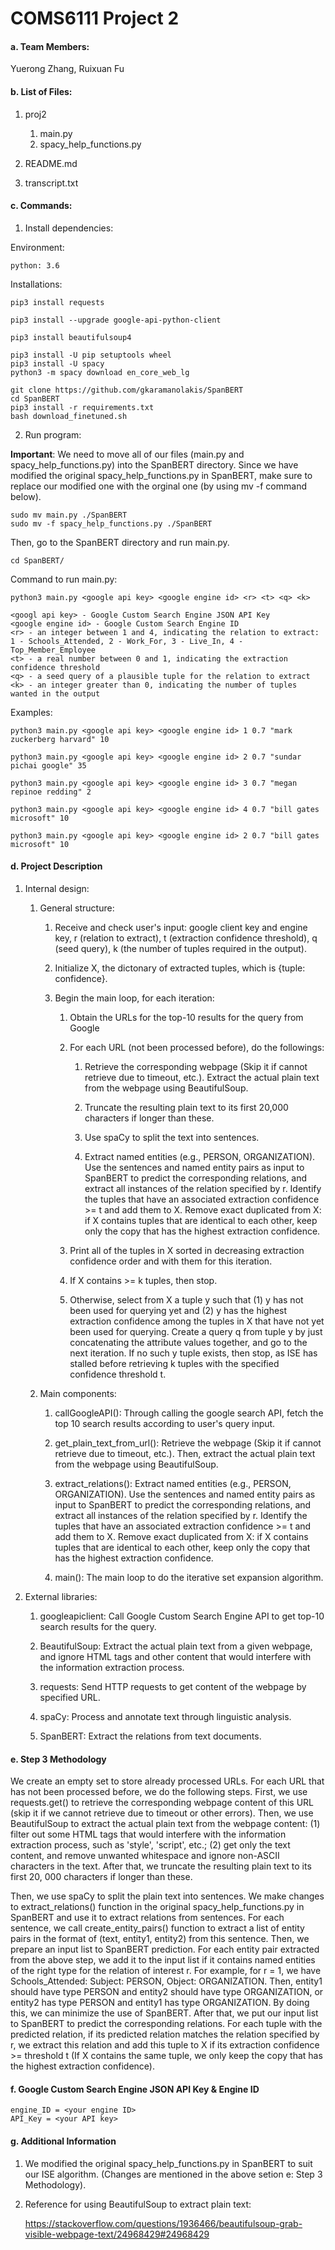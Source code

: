 # COMS6111 Project 2

#### a. Team Members:

Yuerong Zhang, 
Ruixuan Fu



#### b. List of Files:

1. proj2

   1. main.py
   2. spacy_help_functions.py

2. README.md

3. transcript.txt

   


#### c. Commands:

1. Install dependencies:


 Environment:
```shell
python: 3.6
```

 Installations:

```shell
pip3 install requests
```

```shell
pip3 install --upgrade google-api-python-client
```

```shell
pip3 install beautifulsoup4
```

```shell
pip3 install -U pip setuptools wheel
pip3 install -U spacy
python3 -m spacy download en_core_web_lg
```

```shell
git clone https://github.com/gkaramanolakis/SpanBERT
cd SpanBERT
pip3 install -r requirements.txt
bash download_finetuned.sh
```


2. Run program:

**Important**: We need to move all of our files (main.py and spacy_help_functions.py) into the SpanBERT directory. Since we have modified the original spacy_help_functions.py in SpanBERT, make sure to replace our modified one with the orginal one (by using mv -f command below). 

```shell
sudo mv main.py ./SpanBERT
sudo mv -f spacy_help_functions.py ./SpanBERT
```
Then, go to the SpanBERT directory and run main.py.

```shell
cd SpanBERT/
```

Command to run main.py:

```shell
python3 main.py <google api key> <google engine id> <r> <t> <q> <k>
```

```shell
<googl api key> - Google Custom Search Engine JSON API Key
<google engine id> - Google Custom Search Engine ID
<r> - an integer between 1 and 4, indicating the relation to extract: 1 - Schools_Attended, 2 - Work_For, 3 - Live_In, 4 - Top_Member_Employee
<t> - a real number between 0 and 1, indicating the extraction confidence threshold
<q> - a seed query of a plausible tuple for the relation to extract
<k> - an integer greater than 0, indicating the number of tuples wanted in the output
```

Examples:

```shell
python3 main.py <google api key> <google engine id> 1 0.7 "mark zuckerberg harvard" 10
```

```shell
python3 main.py <google api key> <google engine id> 2 0.7 "sundar pichai google" 35
```

```shell
python3 main.py <google api key> <google engine id> 3 0.7 "megan repinoe redding" 2
```

```shell
python3 main.py <google api key> <google engine id> 4 0.7 "bill gates microsoft" 10
```

```shell
python3 main.py <google api key> <google engine id> 2 0.7 "bill gates microsoft" 10
```



#### d. Project Description

1. Internal design:

   1. General structure:
      1. Receive and check user's input: google client key and engine key, r (relation to extract), t (extraction confidence threshold), q (seed query), k (the number of tuples required in the output).
      
      2. Initialize X, the dictonary of extracted tuples, which is {tuple: confidence}.
      
      2. Begin the main loop, for each iteration:
         1. Obtain the URLs for the top-10 results for the query from Google
         
         2. For each URL (not been processed before), do the followings:
         
            1. Retrieve the corresponding webpage (Skip it if cannot retrieve due to timeout, etc.). Extract the actual plain text from the webpage using BeautifulSoup.
         
            3. Truncate the resulting plain text to its first 20,000 characters if longer than these.
         
            4. Use spaCy to split the text into sentences.
         
            5. Extract named entities (e.g., PERSON, ORGANIZATION). Use the sentences and named entity pairs as input to SpanBERT to predict the corresponding relations, and extract all instances of the relation specified by r. Identify the tuples that have an associated extraction confidence >= t and add them to X. Remove exact duplicated from X: if X contains tuples that are identical to each other, keep only the copy that has the highest extraction confidence. 
         
         3. Print all of the tuples in X sorted in decreasing extraction confidence order and with them for this iteration.
         
         4. If X contains >= k tuples, then stop.
         
         5. Otherwise, select from X a tuple y such that (1) y has not been used for querying yet and (2) y has the highest extraction confidence among the tuples in X that have not yet been used for querying. Create a query q from tuple y by just concatenating the attribute values together, and go to the next iteration. If no such y tuple exists, then stop, as ISE has stalled before retrieving k tuples with the specified confidence threshold t.


   2. Main components:

      1. callGoogleAPI(): Through calling the google search API, fetch the top 10 search results according to user's query input.

      1. get_plain_text_from_url(): Retrieve the webpage (Skip it if cannot retrieve due to timeout, etc.). Then, extract the actual plain text from the webpage using BeautifulSoup.

      1. extract_relations(): Extract named entities (e.g., PERSON, ORGANIZATION). Use the sentences and named entity pairs as input to SpanBERT to predict the corresponding relations, and extract all instances of the relation specified by r. Identify the tuples that have an associated extraction confidence >= t and add them to X. Remove exact duplicated from X: if X contains tuples that are identical to each other, keep only the copy that has the highest extraction confidence. 

      1. main(): The main loop to do the iterative set expansion algorithm. 

         

2. External libraries:

   1. googleapiclient: Call Google Custom Search Engine API to get top-10 search results for the query.

   2. BeautifulSoup: Extract the actual plain text from a given webpage, and ignore HTML tags and other content that would interfere with the information extraction process.
   3. requests: Send HTTP requests to get content of the webpage by specified URL.
   4. spaCy: Process and annotate text through linguistic analysis. 
   5. SpanBERT: Extract the relations from text documents.




#### e. Step 3 Methodology

We create an empty set to store already processed URLs. For each URL that has not been processed before, we do the following steps. First, we use requests.get() to retrieve the corresponding webpage content of this URL (skip it if we cannot retrieve due to timeout or other errors). Then, we use BeautifulSoup to extract the actual plain text from the webpage content: (1) filter out some HTML tags that would interfere with the information extraction process, such as 'style', 'script', etc.; (2) get only the text content, and remove unwanted whitespace and ignore non-ASCII characters in the text.  After that, we truncate the resulting plain text to its first 20, 000 characters if longer than these. 

Then, we use spaCy to split the plain text into sentences. We make changes to extract_relations() function in the original spacy_help_functions.py in SpanBERT and use it to extract relations from sentences. For each sentence, we call create_entity_pairs() function to extract a list of entity pairs in the format of (text, entity1, entity2) from this sentence.  Then, we prepare an input list to SpanBERT prediction. For each entity pair extracted from the above step, we add it to the input list if it contains named entities of the right type for the relation of interest r. For example, for r = 1, we have Schools_Attended: Subject: PERSON, Object: ORGANIZATION. Then, entity1 should have type PERSON and entity2 should have type ORGANIZATION, or entity2 has type PERSON and entity1 has type ORGANIZATION. By doing this, we can minimize the use of SpanBERT. After that, we put our input list to SpanBERT to predict the corresponding relations. For each tuple with the predicted relation, if its predicted relation matches the relation specified by r, we extract this relation and add this tuple to X if its extraction confidence >= threshold t (If X contains the same tuple, we only keep the copy that has the highest extraction confidence). 



#### f. Google Custom Search Engine JSON API Key & Engine ID

```shell
engine_ID = <your engine ID>
API_Key = <your API key>
```



#### g. Additional Information

1. We modified the original spacy_help_functions.py in SpanBERT to suit our ISE algorithm. (Changes are mentioned in the above setion e: Step 3 Methodology).

2. Reference for using BeautifulSoup to extract plain text:

   https://stackoverflow.com/questions/1936466/beautifulsoup-grab-visible-webpage-text/24968429#24968429

   

   

   


